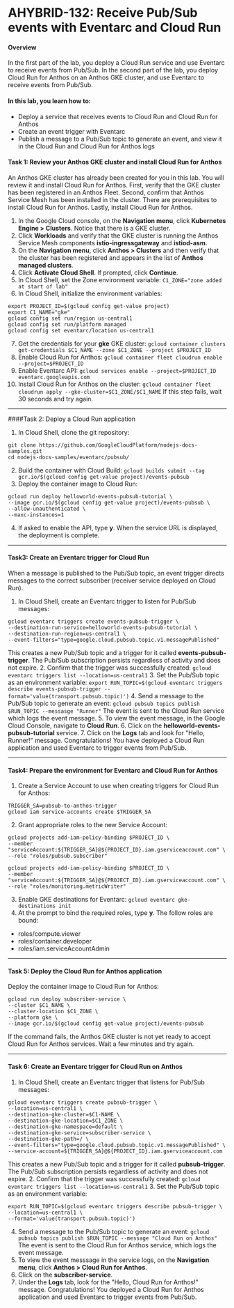 # AHYBRID-132: Receive Pub/Sub events with Eventarc and Cloud Run

#### Overview
In the first part of the lab, you deploy a Cloud Run service and use Eventarc to receive events from Pub/Sub. 
In the second part of the lab, you deploy Cloud Run for Anthos on an Anthos GKE cluster, and use Eventarc to receive events from Pub/Sub.

#### In this lab, you learn how to:
* Deploy a service that receives events to Cloud Run and Cloud Run for Anthos
* Create an event trigger with Eventarc
* Publish a message to a Pub/Sub topic to generate an event, and view it in the Cloud Run and Cloud Run for Anthos logs

#### Task 1: Review your Anthos GKE cluster and install Cloud Run for Anthos
An Anthos GKE cluster has already been created for you in this lab. You will review it and install Cloud Run for Anthos. First, verify that the GKE cluster has been registered in an Anthos Fleet. Second, confirm that Anthos Service Mesh has been installed in the cluster. There are prerequisites to install Cloud Run for Anthos. Lastly, install Cloud Run for Anthos.

1. In the Google Cloud console, on the **Navigation menu**, click **Kubernetes Engine > Clusters**. Notice that there is a GKE cluster.
2. Click **Workloads** and verify that the GKE cluster is running the Anthos Service Mesh components **istio-ingressgateway** and **istiod-asm**.
3. On the **Navigation menu**, click **Anthos > Clusters** and then verify that the cluster has been registered and appears in the list of **Anthos managed clusters**.
4. Click **Activate Cloud Shell**. If prompted, click **Continue**.
5. In Cloud Shell, set the Zone environment variable:
`C1_ZONE="zone added at start of lab"`
6. In Cloud Shell, initialize the environment variables:
```
export PROJECT_ID=$(gcloud config get-value project)
export C1_NAME="gke"
gcloud config set run/region us-central1
gcloud config set run/platform managed
gcloud config set eventarc/location us-central1
```
7. Get the credentials for your **gke** GKE cluster:
`gcloud container clusters get-credentials $C1_NAME --zone $C1_ZONE --project $PROJECT_ID`
8. Enable Cloud Run for Anthos:
`gcloud container fleet cloudrun enable --project=$PROJECT_ID`
9. Enable Eventarc API:
`gcloud services enable --project=$PROJECT_ID eventarc.googleapis.com`
10. Install Cloud Run for Anthos on the cluster:
`gcloud container fleet cloudrun apply --gke-cluster=$C1_ZONE/$C1_NAME`
If this step fails, wait 30 seconds and try again.

<hr>

####Task 2: Deploy a Cloud Run application
1. In Cloud Shell, clone the git repository:
```
git clone https://github.com/GoogleCloudPlatform/nodejs-docs-samples.git
cd nodejs-docs-samples/eventarc/pubsub/
```
2. Build the container with Cloud Build:
`gcloud builds submit --tag gcr.io/$(gcloud config get-value project)/events-pubsub`
3. Deploy the container image to Cloud Run:
```
gcloud run deploy helloworld-events-pubsub-tutorial \
--image gcr.io/$(gcloud config get-value project)/events-pubsub \
--allow-unauthenticated \
--maxc-instances=1
```
4. If asked to enable the API, type **y**.
When the service URL is displayed, the deployment is complete.

<hr>

#### Task3: Create an Eventarc trigger for Cloud Run
When a message is published to the Pub/Sub topic, an event trigger directs messages to the correct subscriber (receiver service deployed on Cloud Run).
1. In Cloud Shell, create an Eventarc trigger to listen for Pub/Sub messages:
```
gcloud eventarc triggers create events-pubsub-trigger \
--destination-run-service=helloworld-events-pubsub-tutorial \
--destination-run-region=us-central1 \
--event-filters="type=google.cloud.pubsub.topic.v1.messagePublished"
```
This creates a new Pub/Sub topic and a trigger for it called **events-pubsub-trigger**. The Pub/Sub subscription persists regardless of activity and does not expire.
2. Confirm that the trigger was successfully created:
`gcloud eventarc triggers list --location=us-central1`
3. Set the Pub/Sub topic as an environment variable:
`export RUN_TOPIC=$(gcloud eventarc triggers describe events-pubsub-trigger --format='value(transport.pubsub.topic)')`
4. Send a message to the Pub/Sub topic to generate an event:
`gcloud pubsub topics publish $RUN_TOPIC --messasge "Runner"`
The event is sent to the Cloud Run service which logs the event message.
5. To view the event message, in the Google Cloud Console, navigate to **Cloud Run**.
6. Click on the **helloworld-events-pubsub-tutorial** service.
7. Click on the **Logs** tab and look for "Hello, Runner!" message.
Congratulations! You have deployed a Cloud Run application and used Eventarc to trigger events from Pub/Sub.

<hr>

#### Task4: Prepare the environment for Eventarc and Cloud Run for Anthos
1. Create a Service Account to use when creating triggers for Cloud Run for Anthos:
```
TRIGGER_SA=pubsub-to-anthos-trigger
gcloud iam service-accounts create $TRIGGER_SA
```
2. Grant appropriate roles to the new Service Account:
```
gcloud projects add-iam-policy-binding $PROJECT_ID \
--member "serviceAccount:${TRIGGER_SA}@${PROJECT_ID}.iam.gserviceaccount.com" \
--role "roles/pubsub.subscriber"

gcloud projects add-iam-policy-binding $PROJECT_ID \
--member "serviceAccount:${TRIGGER_SA}@${PROJECT_ID}.iam.gserviceaccount.com" \
--role "roles/monitoring.metricWriter"
```
3. Enable GKE destinations for Eventarc:
`gcloud eventarc gke-destinations init`
4. At the prompt to bind the required roles, type **y**.
The follow roles are bound:
* roles/compute.viewer
* roles/container.developer
* roles/iam.serviceAccountAdmin

<hr>

#### Task 5: Deploy the Cloud Run for Anthos application
Deploy the container image to Cloud Run for Anthos:
```
gcloud run deploy subscriber-service \
--cluster $C1_NAME \
--cluster-location $C1_ZONE \
--platform gke \
--image gcr.io/$(gcloud config get-value project)/events-pubsub
```
If the command fails, the Anthos GKE cluster is not yet ready to accept Cloud Run for Anthos services. Wait a few minutes and try again.

<hr>

#### Task 6: Create an Eventarc trigger for Cloud Run on Anthos
1. In Cloud Shell, create an Eventarc trigger that listens for Pub/Sub messages:
```
gcloud eventarc triggers create pubsub-trigger \
--location=us-central1 \
--destination-gke-cluster=$C1-NAME \
--destination-gke-location=$C1_ZONE \
--destination-gke-namespace=default \
--destination-gke-service=subscriber-service \
--destination-gke-path=/ \
--event-filters="type=google.cloud.pubsub.topic.v1.messagePublished" \
--service-account=${TRIGGER_SA}@${PROJECT_ID}.iam.gserviceaccount.com
```
This creates a new Pub/Sub topic and a trigger for it called **pubsub-trigger**. The Pub/Sub subscription persists regardless of activity and does not expire.
2. Confirm that the trigger was successfully created:
 `gcloud eventarc triggers list --location=us-central1`
3. Set the Pub/Sub topic as an environment variable:
```
export RUN_TOPIC=$(gcloud eventarc triggers describe pubsub-trigger \
--location=us-central1 \
--format='value(transport.pubsub.topic)')
```
4. Send a message to the Pub/Sub topic to generate an event:
`gcloud pubsub topics publish $RUN_TOPIC --message "Cloud Run on Anthos" `
The event is sent to the Cloud Run for Anthos service, which logs the event message.
5. To view the event messsage in the service logs, on the **Navigation menu**, click **Anthos > Cloud Run for Anthos**.
6. Click on the  **subscriber-service**.
7. Under the **Logs** tab, look for the "Hello, Cloud Run for Anthos!" message.
Congratulations! You deployed a Cloud Run for Anthos application and used Eventarc to trigger events from Pub/Sub.




